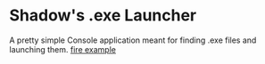 # Shadow's .exe Launcher
A pretty simple Console application meant for finding .exe files and launching them.
[fire example](example.gif)
